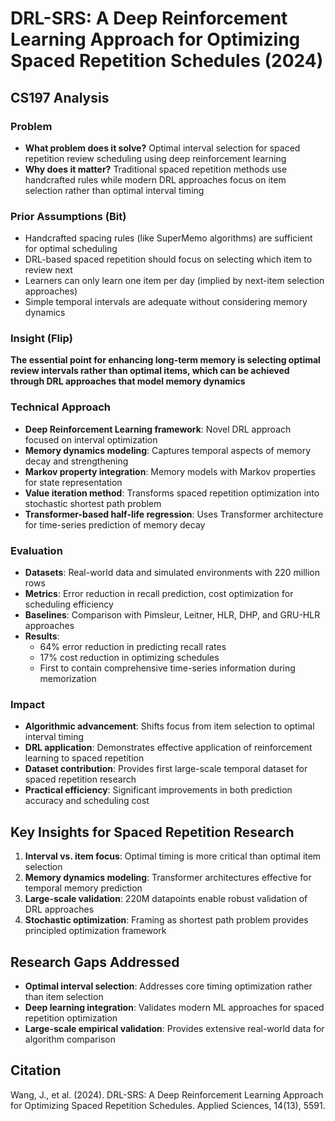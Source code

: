 # DRL-SRS: A Deep Reinforcement Learning Approach for Optimizing Spaced Repetition Schedules (2024)

## CS197 Analysis

### Problem
- **What problem does it solve?** Optimal interval selection for spaced repetition review scheduling using deep reinforcement learning
- **Why does it matter?** Traditional spaced repetition methods use handcrafted rules while modern DRL approaches focus on item selection rather than optimal interval timing

### Prior Assumptions (Bit)
- Handcrafted spacing rules (like SuperMemo algorithms) are sufficient for optimal scheduling
- DRL-based spaced repetition should focus on selecting which item to review next
- Learners can only learn one item per day (implied by next-item selection approaches)
- Simple temporal intervals are adequate without considering memory dynamics

### Insight (Flip)
**The essential point for enhancing long-term memory is selecting optimal review intervals rather than optimal items, which can be achieved through DRL approaches that model memory dynamics**

### Technical Approach
- **Deep Reinforcement Learning framework**: Novel DRL approach focused on interval optimization
- **Memory dynamics modeling**: Captures temporal aspects of memory decay and strengthening
- **Markov property integration**: Memory models with Markov properties for state representation
- **Value iteration method**: Transforms spaced repetition optimization into stochastic shortest path problem
- **Transformer-based half-life regression**: Uses Transformer architecture for time-series prediction of memory decay

### Evaluation
- **Datasets**: Real-world data and simulated environments with 220 million rows
- **Metrics**: Error reduction in recall prediction, cost optimization for scheduling efficiency
- **Baselines**: Comparison with Pimsleur, Leitner, HLR, DHP, and GRU-HLR approaches
- **Results**: 
  - 64% error reduction in predicting recall rates
  - 17% cost reduction in optimizing schedules
  - First to contain comprehensive time-series information during memorization

### Impact
- **Algorithmic advancement**: Shifts focus from item selection to optimal interval timing
- **DRL application**: Demonstrates effective application of reinforcement learning to spaced repetition
- **Dataset contribution**: Provides first large-scale temporal dataset for spaced repetition research
- **Practical efficiency**: Significant improvements in both prediction accuracy and scheduling cost

## Key Insights for Spaced Repetition Research
1. **Interval vs. item focus**: Optimal timing is more critical than optimal item selection
2. **Memory dynamics modeling**: Transformer architectures effective for temporal memory prediction
3. **Large-scale validation**: 220M datapoints enable robust validation of DRL approaches
4. **Stochastic optimization**: Framing as shortest path problem provides principled optimization framework

## Research Gaps Addressed
- **Optimal interval selection**: Addresses core timing optimization rather than item selection
- **Deep learning integration**: Validates modern ML approaches for spaced repetition optimization
- **Large-scale empirical validation**: Provides extensive real-world data for algorithm comparison

## Citation
Wang, J., et al. (2024). DRL-SRS: A Deep Reinforcement Learning Approach for Optimizing Spaced Repetition Schedules. Applied Sciences, 14(13), 5591.